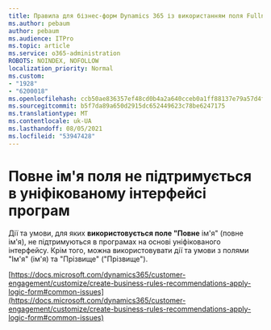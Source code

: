 ```yaml
---
title: Правила для бізнес-форм Dynamics 365 із використанням поля Fullname, яке не працює
ms.author: pebaum
author: pebaum
ms.audience: ITPro
ms.topic: article
ms.service: o365-administration
ROBOTS: NOINDEX, NOFOLLOW
localization_priority: Normal
ms.custom:
- "1928"
- "6200018"
ms.openlocfilehash: ccb50ae836357ef48cd0b4a2a640cceb0a1ff88137e79a57d4fcd9027994ce45
ms.sourcegitcommit: b5f7da89a650d2915dc652449623c78be6247175
ms.translationtype: MT
ms.contentlocale: uk-UA
ms.lasthandoff: 08/05/2021
ms.locfileid: "53947428"
---
```

# <a name="full-name-field-not-supported-with-unified-inteface-apps"></a>Повне ім'я поля не підтримується в уніфікованому інтерфейсі програм

Дії та умови, для яких **використовується поле "Повне** ім'я" (повне ім'я), не підтримуються в програмах на основі уніфікованого інтерфейсу. Крім того, можна використовувати дії  та умови з полями "Ім'я" (ім'я) та "Прізвище" ("Прізвище"). 

[https://docs.microsoft.com/dynamics365/customer-engagement/customize/create-business-rules-recommendations-apply-logic-form#common-issues](https://docs.microsoft.com/dynamics365/customer-engagement/customize/create-business-rules-recommendations-apply-logic-form#common-issues)
